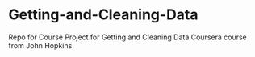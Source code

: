 # Getting-and-Cleaning-Data
Repo for Course Project for Getting and Cleaning Data Coursera course from John Hopkins
